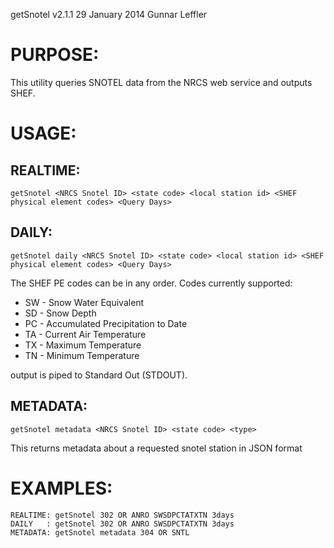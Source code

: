 getSnotel v2.1.1
29 January 2014
Gunnar Leffler

PURPOSE:
========
This utility queries SNOTEL data from the NRCS web service and outputs SHEF.

USAGE:
======

REALTIME:
---------
`getSnotel <NRCS Snotel ID> <state code> <local station id> <SHEF physical element codes> <Query Days>`

DAILY:
------
`getSnotel daily <NRCS Snotel ID> <state code> <local station id> <SHEF physical element codes> <Query Days>`

The SHEF PE codes can be in any order. Codes currently supported:
*  SW - Snow Water Equivalent
*  SD - Snow Depth
*  PC - Accumulated Precipitation to Date
*  TA - Current Air Temperature
*  TX - Maximum Temperature
*  TN - Minimum Temperature

output is piped to Standard Out (STDOUT).

METADATA:
---------
`getSnotel metadata <NRCS Snotel ID> <state code> <type>`

This returns metadata about a requested snotel station in JSON format

EXAMPLES:
=========
    REALTIME: getSnotel 302 OR ANRO SWSDPCTATXTN 3days
    DAILY   : getSnotel 302 OR ANRO SWSDPCTATXTN 3days
    METADATA: getSnotel metadata 304 OR SNTL
